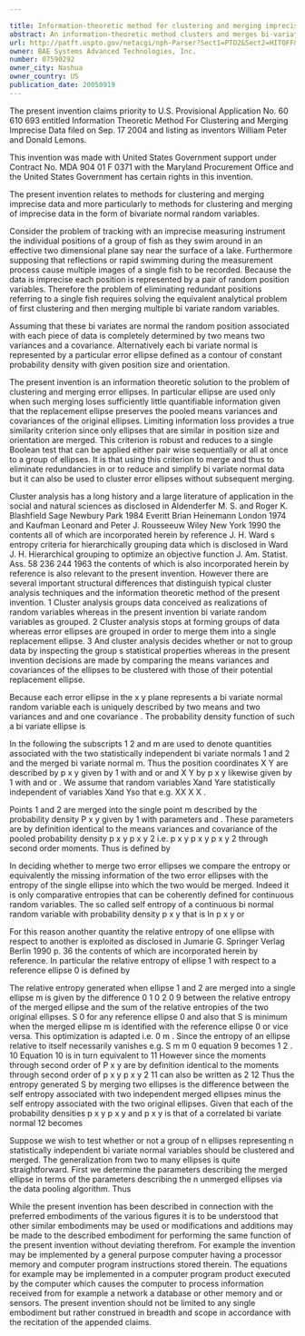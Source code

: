 ```yaml
---

title: Information-theoretic method for clustering and merging imprecise data
abstract: An information-theoretic method clusters and merges bi-variate normal data or ‘error ellipses’ lying in a plane. Two or more error ellipses are clustered and then merged into a single error ellipse if the information lost in the merging process is sufficiently small. This criterion is numerically implemented and tested in a code developed for this purpose.
url: http://patft.uspto.gov/netacgi/nph-Parser?Sect1=PTO2&Sect2=HITOFF&p=1&u=%2Fnetahtml%2FPTO%2Fsearch-adv.htm&r=1&f=G&l=50&d=PALL&S1=07590292&OS=07590292&RS=07590292
owner: BAE Systems Advanced Technologies, Inc.
number: 07590292
owner_city: Nashua
owner_country: US
publication_date: 20050919
---
```

The present invention claims priority to U.S. Provisional Application No. 60 610 693 entitled Information Theoretic Method For Clustering and Merging Imprecise Data filed on Sep. 17 2004 and listing as inventors William Peter and Donald Lemons.

This invention was made with United States Government support under Contract No. MDA 904 01 F 0371 with the Maryland Procurement Office and the United States Government has certain rights in this invention.

The present invention relates to methods for clustering and merging imprecise data and more particularly to methods for clustering and merging of imprecise data in the form of bivariate normal random variables.

Consider the problem of tracking with an imprecise measuring instrument the individual positions of a group of fish as they swim around in an effective two dimensional plane say near the surface of a lake. Furthermore supposing that reflections or rapid swimming during the measurement process cause multiple images of a single fish to be recorded. Because the data is imprecise each position is represented by a pair of random position variables. Therefore the problem of eliminating redundant positions referring to a single fish requires solving the equivalent analytical problem of first clustering and then merging multiple bi variate random variables.

Assuming that these bi variates are normal the random position associated with each piece of data is completely determined by two means two variances and a covariance. Alternatively each bi variate normal is represented by a particular error ellipse defined as a contour of constant probability density with given position size and orientation.

The present invention is an information theoretic solution to the problem of clustering and merging error ellipses. In particular ellipse are used only when such merging loses sufficiently little quantifiable information given that the replacement ellipse preserves the pooled means variances and covariances of the original ellipses. Limiting information loss provides a true similarity criterion since only ellipses that are similar in position size and orientation are merged. This criterion is robust and reduces to a single Boolean test that can be applied either pair wise sequentially or all at once to a group of ellipses. It is that using this criterion to merge and thus to eliminate redundancies in or to reduce and simplify bi variate normal data but it can also be used to cluster error ellipses without subsequent merging.

Cluster analysis has a long history and a large literature of application in the social and natural sciences as disclosed in Aldenderfer M. S. and Roger K. Blashfield Sage Newbury Park 1984 Everitt Brian Heinemann London 1974 and Kaufman Leonard and Peter J. Rousseeuw Wiley New York 1990 the contents all of which are incorporated herein by reference J. H. Ward s entropy criteria for hierarchically grouping data which is disclosed in Ward J. H. Hierarchical grouping to optimize an objective function J. Am. Statist. Ass. 58 236 244 1963 the contents of which is also incorporated herein by reference is also relevant to the present invention. However there are several important structural differences that distinguish typical cluster analysis techniques and the information theoretic method of the present invention. 1 Cluster analysis groups data conceived as realizations of random variables whereas in the present invention bi variate random variables as grouped. 2 Cluster analysis stops at forming groups of data whereas error ellipses are grouped in order to merge them into a single replacement ellipse. 3 And cluster analysis decides whether or not to group data by inspecting the group s statistical properties whereas in the present invention decisions are made by comparing the means variances and covariances of the ellipses to be clustered with those of their potential replacement ellipse.

Because each error ellipse in the x y plane represents a bi variate normal random variable each is uniquely described by two means and two variances and and one covariance . The probability density function of such a bi variate ellipse is

In the following the subscripts 1 2 and m are used to denote quantities associated with the two statistically independent bi variate normals 1 and 2 and the merged bi variate normal m. Thus the position coordinates X Y are described by p x y given by 1 with and or and X Y by p x y likewise given by 1 with and or . We assume that random variables Xand Yare statistically independent of variables Xand Yso that e.g. XX X X .

Points 1 and 2 are merged into the single point m described by the probability density P x y given by 1 with parameters and . These parameters are by definition identical to the means variances and covariance of the pooled probability density p x y p x y 2 i.e. p x y p x y p x y 2 through second order moments. Thus is defined by

In deciding whether to merge two error ellipses we compare the entropy or equivalently the missing information of the two error ellipses with the entropy of the single ellipse into which the two would be merged. Indeed it is only comparative entropies that can be coherently defined for continuous random variables. The so called self entropy of a continuous bi normal random variable with probability density p x y that is ln p x y or

For this reason another quantity the relative entropy of one ellipse with respect to another is exploited as disclosed in Jumarie G. Springer Verlag Berlin 1990 p. 36 the contents of which are incorporated herein by reference. In particular the relative entropy of ellipse 1 with respect to a reference ellipse 0 is defined by

The relative entropy generated when ellipse 1 and 2 are merged into a single ellipse m is given by the difference 0 1 0 2 0 9 between the relative entropy of the merged ellipse and the sum of the relative entropies of the two original ellipses. S 0 for any reference ellipse 0 and also that S is minimum when the merged ellipse m is identified with the reference ellipse 0 or vice versa. This optimization is adapted i.e. 0 m . Since the entropy of an ellipse relative to itself necessarily vanishes e.g. S m m 0 equation 9 becomes 1 2 . 10 Equation 10 is in turn equivalent to 11 However since the moments through second order of P x y are by definition identical to the moments through second order of p x y p x y 2 11 can also be written as 2 12 Thus the entropy generated S by merging two ellipses is the difference between the self entropy associated with two independent merged ellipses minus the self entropy associated with the two original ellipses. Given that each of the probability densities p x y p x y and p x y is that of a correlated bi variate normal 12 becomes

Suppose we wish to test whether or not a group of n ellipses representing n statistically independent bi variate normal variables should be clustered and merged. The generalization from two to many ellipses is quite straightforward. First we determine the parameters describing the merged ellipse in terms of the parameters describing the n unmerged ellipses via the data pooling algorithm. Thus 

While the present invention has been described in connection with the preferred embodiments of the various figures it is to be understood that other similar embodiments may be used or modifications and additions may be made to the described embodiment for performing the same function of the present invention without deviating therefrom. For example the invention may be implemented by a general purpose computer having a processor memory and computer program instructions stored therein. The equations for example may be implemented in a computer program product executed by the computer which causes the computer to process information received from for example a network a database or other memory and or sensors. The present invention should not be limited to any single embodiment but rather construed in breadth and scope in accordance with the recitation of the appended claims.

